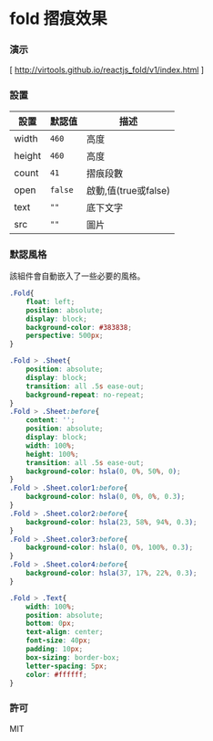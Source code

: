 fold 摺痕效果
=========================
### 演示
[ http://virtools.github.io/reactjs_fold/v1/index.html ]
### 設置
|設置|默認值|描述|
|---|---|---|
|width|`460`|高度|
|height|`460`|高度|
|count|`41`|摺痕段數|
|open|`false`|啟動,值(true或false)|
|text|`""`|底下文字|
|src|`""`|圖片|
### 默認風格
該組件會自動嵌入了一些必要的風格。
```css    
.Fold{
    float: left;
    position: absolute;
    display: block;
    background-color: #383838;
    perspective: 500px;
}

.Fold > .Sheet{
    position: absolute;
    display: block;
    transition: all .5s ease-out;
    background-repeat: no-repeat;
}
.Fold > .Sheet:before{
    content: '';
    position: absolute;
    display: block;
    width: 100%;
    height: 100%;
    transition: all .5s ease-out;
    background-color: hsla(0, 0%, 50%, 0);
}
.Fold > .Sheet.color1:before{
    background-color: hsla(0, 0%, 0%, 0.3);
}
.Fold > .Sheet.color2:before{
    background-color: hsla(23, 58%, 94%, 0.3);
}
.Fold > .Sheet.color3:before{
    background-color: hsla(0, 0%, 100%, 0.3);
}
.Fold > .Sheet.color4:before{
    background-color: hsla(37, 17%, 22%, 0.3);
}

.Fold > .Text{
    width: 100%;
    position: absolute;
    bottom: 0px;
    text-align: center;
    font-size: 40px;
    padding: 10px;
    box-sizing: border-box;
    letter-spacing: 5px;
    color: #ffffff;
}
```    
### 許可

MIT
